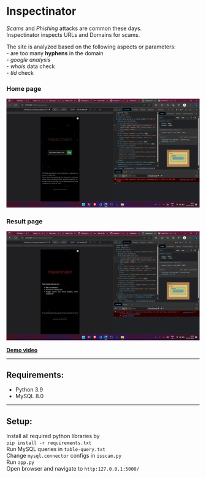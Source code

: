 # Inspectinator
_Scams_ and _Phishing_ attacks are common these days. <br/>
Inspectinator inspects URLs and Domains for scams. <br/>

The site is analyzed based on the following aspects or parameters: <br/>
    - are too many **hyphens** in the domain <br/>
    - *google analysis* <br/>
    - *whois* data check <br/>
    - *tld* check <br/>

### __Home page__ <br/>
![alt text](demo/home2.png)

### __Result page__ <br/>
![alt text](demo/result.png)

[__Demo video__ <br/>](https://drive.google.com/file/d/1JJfhpH25Da_mOV9FxhwO395ZTVz7QP2X/view?usp=drive_link)

---
## Requirements: <br/>
- Python 3.9 <br/>
- MySQL 8.0 <br/>
---

## Setup: <br/>
Install all required python libraries by <br/>
`pip install -r requirements.txt` <br/>
Run MySQL queries in `table-query.txt` <br/>
Change `mysql.connector` configs in `isscam.py` <br/>
Run `app.py` <br/>
Open browser and navigate to `http:127.0.0.1:5000/`
